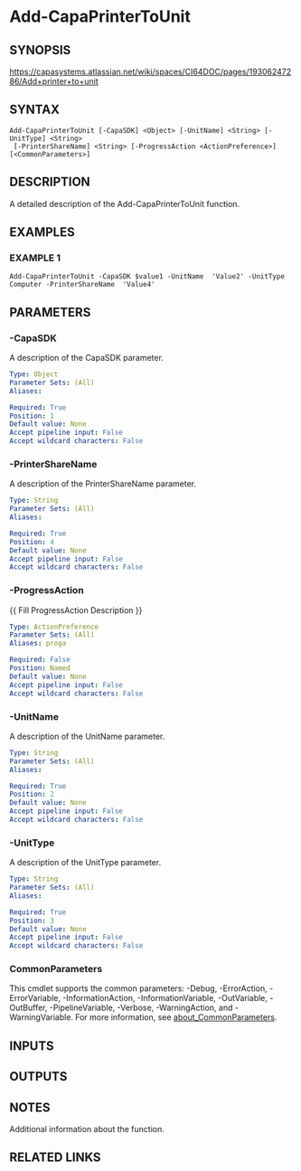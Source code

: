 # Add-CapaPrinterToUnit

## SYNOPSIS
https://capasystems.atlassian.net/wiki/spaces/CI64DOC/pages/19306247286/Add+printer+to+unit

## SYNTAX

```
Add-CapaPrinterToUnit [-CapaSDK] <Object> [-UnitName] <String> [-UnitType] <String>
 [-PrinterShareName] <String> [-ProgressAction <ActionPreference>] [<CommonParameters>]
```

## DESCRIPTION
A detailed description of the Add-CapaPrinterToUnit function.

## EXAMPLES

### EXAMPLE 1
```
Add-CapaPrinterToUnit -CapaSDK $value1 -UnitName  'Value2' -UnitType Computer -PrinterShareName  'Value4'
```

## PARAMETERS

### -CapaSDK
A description of the CapaSDK parameter.

```yaml
Type: Object
Parameter Sets: (All)
Aliases:

Required: True
Position: 1
Default value: None
Accept pipeline input: False
Accept wildcard characters: False
```

### -PrinterShareName
A description of the PrinterShareName  parameter.

```yaml
Type: String
Parameter Sets: (All)
Aliases:

Required: True
Position: 4
Default value: None
Accept pipeline input: False
Accept wildcard characters: False
```

### -ProgressAction
{{ Fill ProgressAction Description }}

```yaml
Type: ActionPreference
Parameter Sets: (All)
Aliases: proga

Required: False
Position: Named
Default value: None
Accept pipeline input: False
Accept wildcard characters: False
```

### -UnitName
A description of the UnitName  parameter.

```yaml
Type: String
Parameter Sets: (All)
Aliases:

Required: True
Position: 2
Default value: None
Accept pipeline input: False
Accept wildcard characters: False
```

### -UnitType
A description of the UnitType parameter.

```yaml
Type: String
Parameter Sets: (All)
Aliases:

Required: True
Position: 3
Default value: None
Accept pipeline input: False
Accept wildcard characters: False
```

### CommonParameters
This cmdlet supports the common parameters: -Debug, -ErrorAction, -ErrorVariable, -InformationAction, -InformationVariable, -OutVariable, -OutBuffer, -PipelineVariable, -Verbose, -WarningAction, and -WarningVariable. For more information, see [about_CommonParameters](http://go.microsoft.com/fwlink/?LinkID=113216).

## INPUTS

## OUTPUTS

## NOTES
Additional information about the function.

## RELATED LINKS
